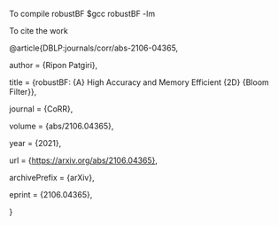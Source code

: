 To compile robustBF
$gcc robustBF -lm

To cite the work

@article{DBLP:journals/corr/abs-2106-04365,

  author    = {Ripon Patgiri},
  
  title     = {robustBF: {A} High Accuracy and Memory Efficient {2D} {Bloom Filter}},
  
  journal   = {CoRR},
  
  volume    = {abs/2106.04365},
  
  year      = {2021},
  
  url       = {https://arxiv.org/abs/2106.04365},
  
  archivePrefix = {arXiv},
  
  eprint    = {2106.04365},

}
